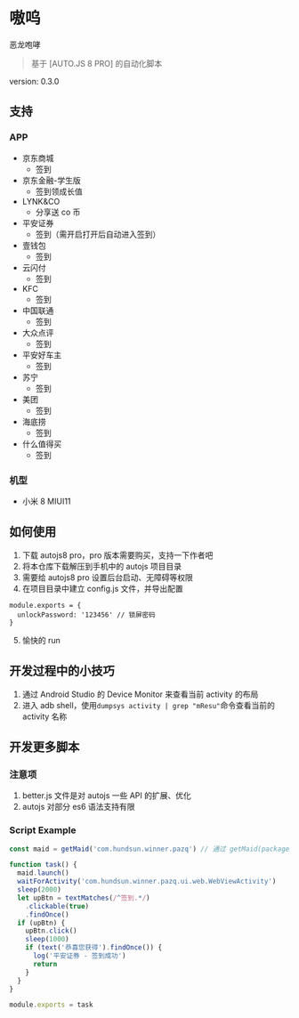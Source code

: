 # 嗷呜

恶龙咆哮

> 基于 [AUTO.JS 8 PRO] 的自动化脚本

version: 0.3.0

## 支持

### APP

- 京东商城
  - 签到
- 京东金融-学生版
  - 签到领成长值
- LYNK&CO
  - 分享送 co 币
- 平安证券
  - 签到（需开启打开后自动进入签到）
- 壹钱包
  - 签到
- 云闪付
  - 签到
- KFC
  - 签到
- 中国联通
  - 签到
- 大众点评
  - 签到
- 平安好车主
  - 签到
- 苏宁
  - 签到
- 美团
  - 签到
- 海底捞
  - 签到
- 什么值得买
  - 签到

### 机型

- 小米 8 MIUI11

## 如何使用

1. 下载 autojs8 pro，pro 版本需要购买，支持一下作者吧
2. 将本仓库下载解压到手机中的 autojs 项目目录
3. 需要给 autojs8 pro 设置后台启动、无障碍等权限
4. 在项目目录中建立 config.js 文件，并导出配置

```
module.exports = {
  unlockPassword: '123456' // 锁屏密码
}
```

5. 愉快的 run

## 开发过程中的小技巧

1. 通过 Android Studio 的 Device Monitor 来查看当前 activity 的布局
2. 进入 adb shell，使用`dumpsys activity | grep "mResu"`命令查看当前的 activity 名称

## 开发更多脚本

### 注意项

1. better.js 文件是对 autojs 一些 API 的扩展、优化
2. autojs 对部分 es6 语法支持有限

### Script Example

```javascript
const maid = getMaid('com.hundsun.winner.pazq') // 通过 getMaid(packageName) 来创建一个 APP 女仆，负责启动 APP、关闭 APP 等

function task() {
  maid.launch()
  waitForActivity('com.hundsun.winner.pazq.ui.web.WebViewActivity')
  sleep(2000)
  let upBtn = textMatches(/^签到.*/)
    .clickable(true)
    .findOnce()
  if (upBtn) {
    upBtn.click()
    sleep(1000)
    if (text('恭喜您获得').findOnce()) {
      log('平安证券 - 签到成功')
      return
    }
  }
}

module.exports = task
```
